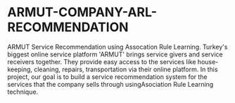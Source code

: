 # ARMUT-COMPANY-ARL-RECOMMENDATION

ARMUT Service Recommendation using Assocation Rule Learning. Turkey's biggest online service platform 'ARMUT' brings service givers and service receivers together. They provide easy access to the services like house-keeping, cleaning, repairs, transportation via their online platform. In this project, our goal is to build a service recommendation system for the services that the company sells through usingAsociation Rule Learning technique.

